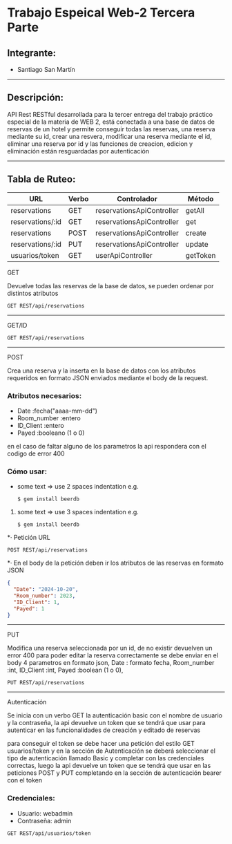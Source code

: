 # Trabajo Espeical Web-2 Tercera Parte

## Integrante:

- Santiago San Martín

---

## Descripción:

API Rest RESTful desarrollada para la tercer entrega del trabajo práctico especial de la materia de WEB 2, está conectada a una base de datos de reservas de un hotel y permite conseguir todas las reservas, una reserva mediante su id, crear una resvera, modificar una reserva mediante el id, eliminar una reserva por id y las funciones de creacion, edicion y eliminación están resguardadas por autenticación

---

## Tabla de Ruteo:

|        URL       |Verbo|       Controlador         |Método    |
|------------------|-----|---------------------------|----------|
|reservations      |GET  |reservationsApiController  |getAll    |
|reservations/:id  |GET  |reservationsApiController  |get       |
|reservations      |POST |reservationsApiController  |create    |
|reservations/:id  |PUT  |reservationsApiController  |update    |
|usuarios/token    |GET  |userApiController          |getToken  |


GET

Devuelve todas las reservas de la base de datos, se pueden ordenar por distintos atributos 

``` http
GET REST/api/reservations
```
---

GET/ID

``` http
GET REST/api/reservations
```
---

POST

Crea una reserva y la inserta en la base de datos con los atributos requeridos en formato JSON enviados mediante el body de la request. 

### Atributos necesarios:

- Date :fecha("aaaa-mm-dd")
- Room_number :entero
- ID_Client :entero
- Payed :booleano (1 o 0)


en el caso de faltar alguno de los parametros la api respondera con el codigo de error 400

### Cómo usar:

* some text     =>  use 2 spaces indentation e.g.

  ```
  $ gem install beerdb
  ```

1. some text    =>  use 3 spaces indentation e.g.

   ```
   $ gem install beerdb
   ```

*· Petición URL 
  ``` http
  POST REST/api/reservations
  ```

*· En el body de la petición deben ir los atributos de las reservas en formato JSON
  ``` json
  {
    "Date": "2024-10-20",
    "Room_number": 2023,
    "ID_Client": 1,
    "Payed": 1
  }

 ```

---

PUT

Modifica una reserva seleccionada por un id, de no existir devuelven un error 400 para poder editar la reserva correctamente se debe enviar en el body 4 parametros en formato json, Date : formato fecha, Room_number :int, ID_Client :int, Payed :boolean (1 o 0), 

``` http
PUT REST/api/reservations
```
---

Autenticación

Se inicia con un verbo GET la autenticación basic con el nombre de usuario y la contraseña, la api devuelve un token que se tendrá que usar para autenticar en las funcionalidades de creación y editado de reservas

para conseguir el token se debe hacer una petición del estilo GET usuarios/token y en la sección de Autenticación se deberá seleccionar el tipo de autenticación llamado Basic y completar con las credenciales correctas, luego la api devuelve un token que se tendrá que usar en las peticiones POST y PUT completando en la sección de autenticación bearer con el token

### Credenciales:

- Usuario: webadmin
- Contraseña: admin

``` http
GET REST/api/usuarios/token
```
